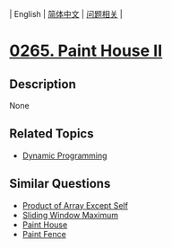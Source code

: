 
| English | [简体中文](README.md) | [问题相关](QUESTION.md) |
# [0265. Paint House II](https://leetcode-cn.com/problems/paint-house-ii/)
## Description
None
## Related Topics
- [Dynamic Programming](https://leetcode-cn.com/tag/dynamic-programming)
## Similar Questions
- [Product of Array Except Self](../0238/README_EN.md)
- [Sliding Window Maximum](../0239/README_EN.md)
- [Paint House](../0256/README_EN.md)
- [Paint Fence](../0276/README_EN.md)
